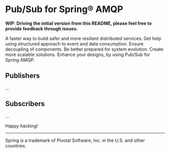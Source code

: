 Pub/Sub for Spring® AMQP
========================

**WIP: Driving the initial version from this README, please feel free to
       provide feedback through issues.**

A faster way to build safer and more resilient distributed services. Get help
using structured approach to event and data consumption. Ensure decoupling of
components. Be better prepared for system evolution. Create more scalable
solutions. Enhance your designs, by using Pub/Sub for Spring AMQP.

Publishers
----------

...

Subscribers
-----------

...

Happy hacking!

---

Spring is a trademark of Pivotal Software, Inc. in the U.S. and other countries.
